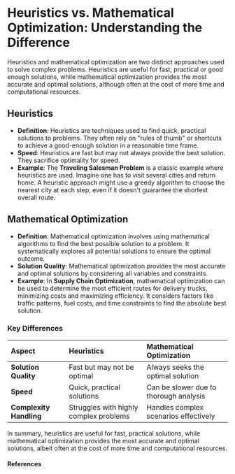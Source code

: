 # Heuristics vs. Mathematical Optimization: Understanding the Difference

Heuristics and mathematical optimization are two distinct approaches used to solve complex problems. Heuristics are useful for fast, practical or good enough solutions, while mathematical optimization provides the most accurate and optimal solutions, although often at the cost of more time and computational resources.

## Heuristics
- **Definition**: Heuristics are techniques used to find quick, practical solutions to problems. They often rely on "rules of thumb" or shortcuts to achieve a good-enough solution in a reasonable time frame.
- **Speed**: Heuristics are fast but may not always provide the best solution. They sacrifice optimality for speed.
- **Example**: The **Traveling Salesman Problem** is a classic example where heuristics are used. Imagine one has to visit several cities and return home. A heuristic approach might use a greedy algorithm to choose the nearest city at each step, even if it doesn't guarantee the shortest overall route.


## Mathematical Optimization
- **Definition**: Mathematical optimization involves using mathematical algorithms to find the best possible solution to a problem. It systematically explores all potential solutions to ensure the optimal outcome.
- **Solution Quality**: Mathematical optimization provides the most accurate and optimal solutions by considering all variables and constraints.
- **Example**: In **Supply Chain Optimization**, mathematical optimization can be used to determine the most efficient routes for delivery trucks, minimizing costs and maximizing efficiency. It considers factors like traffic patterns, fuel costs, and time constraints to find the absolute best solution.


### Key Differences
| **Aspect** | **Heuristics** | **Mathematical Optimization** |
| :-- | :-- | :-- |
| **Solution Quality** | Fast but may not be optimal | Always seeks the optimal solution |
| **Speed** | Quick, practical solutions | Can be slower due to thorough analysis |
| **Complexity Handling** | Struggles with highly complex problems | Handles complex scenarios effectively |

In summary, heuristics are useful for fast, practical solutions, while mathematical optimization provides the most accurate and optimal solutions, albeit often at the cost of more time and computational resources.

#### References

[1]: https://www.decisionspot.com/post/mathematical-optimization-and-heuristics-a-guide-to-effective-decision-making

[2]: https://en.wikipedia.org/wiki/Heuristic_(computer_science)

[3]: https://cdn.gurobi.com/wp-content/uploads/2022/08/ManagementPaper-4KeyAdvantagesOfMoVsHeuristics.pdf?x58142

[4]: https://stackoverflow.com/questions/10445700/what-is-the-difference-between-heuristics-and-metaheuristics

[5]: https://lambdascs.com/blog/mathematical-optimization-based-tools-vs-heuristics-based-tools2-for-supply-chain-network-design-and-optimization/

[6]: https://en.wikipedia.org/wiki/Heuristic

[7]: https://www.gurobi.com/resources/4-key-advantages-of-using-mathematical-optimization-instead-of-heuristics/

[8]: https://www.icrontech.com/resources/blogs/optimization-vs-heuristics-which-is-the-right-approach-for-your-business

